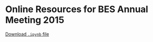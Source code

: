 # Online Resources for BES Annual Meeting 2015

[Download `.ipynb` file](https://raw.githubusercontent.com/BES-QSIG/BES2015/master/BES.ipynb)
